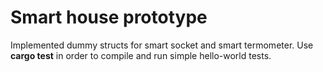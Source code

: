 # Smart house prototype
Implemented dummy structs for smart socket and smart termometer.
Use **cargo test** in order to compile and run simple hello-world tests.

